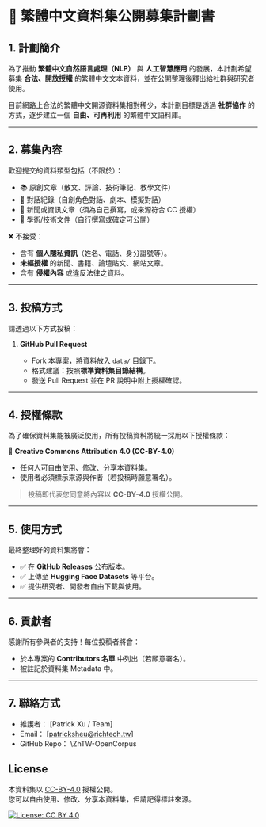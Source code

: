 # 📖 繁體中文資料集公開募集計劃書

## 1. 計劃簡介

為了推動 **繁體中文自然語言處理（NLP）** 與 **人工智慧應用** 的發展，本計劃希望募集 **合法、開放授權** 的繁體中文文本資料，並在公開整理後釋出給社群與研究者使用。

目前網路上合法的繁體中文開源資料集相對稀少，本計劃目標是透過 **社群協作** 的方式，逐步建立一個 **自由、可再利用** 的繁體中文語料庫。

---

## 2. 募集內容

歡迎提交的資料類型包括（不限於）：

* 📚 原創文章（散文、評論、技術筆記、教學文件）
* 💬 對話紀錄（自創角色對話、劇本、模擬對話）
* 📰 新聞或資訊文章（須為自己撰寫，或來源符合 CC 授權）
* 📑 學術/技術文件（自行撰寫或確定可公開）

❌ 不接受：

* 含有 **個人隱私資訊**（姓名、電話、身分證號等）。
* **未經授權** 的新聞、書籍、論壇貼文、網站文章。
* 含有 **侵權內容** 或違反法律之資料。

---

## 3. 投稿方式

請透過以下方式投稿：

1. **GitHub Pull Request**

   * Fork 本專案，將資料放入 `data/` 目錄下。
   * 格式建議：按照**標準資料集目錄結構**。
   * 發送 Pull Request 並在 PR 說明中附上授權確認。

---

## 4. 授權條款

為了確保資料集能被廣泛使用，所有投稿資料將統一採用以下授權條款：

📜 **Creative Commons Attribution 4.0 (CC-BY-4.0)**

* 任何人可自由使用、修改、分享本資料集。
* 使用者必須標示來源與作者（若投稿時願意署名）。

> 投稿即代表您同意將內容以 **CC-BY-4.0** 授權公開。

---

## 5. 使用方式

最終整理好的資料集將會：

* ✅ 在 **GitHub Releases** 公布版本。
* ✅ 上傳至 **Hugging Face Datasets** 等平台。
* ✅ 提供研究者、開發者自由下載與使用。

---

## 6. 貢獻者

感謝所有參與者的支持！每位投稿者將會：

* 於本專案的 **Contributors 名單** 中列出（若願意署名）。
* 被註記於資料集 Metadata 中。

---

## 7. 聯絡方式

* 維護者： \[Patrick Xu / Team]
* Email： \[[patricksheu@richtech.tw](mailto:patricksheu@richtech.tw)]
* GitHub Repo： \ZhTW-OpenCorpus

## License
本資料集以 [CC-BY-4.0](https://creativecommons.org/licenses/by/4.0/) 授權公開。  
您可以自由使用、修改、分享本資料集，但請記得標註來源。  

[![License: CC BY 4.0](https://licensebuttons.net/l/by/4.0/88x31.png)](https://creativecommons.org/licenses/by/4.0/)
